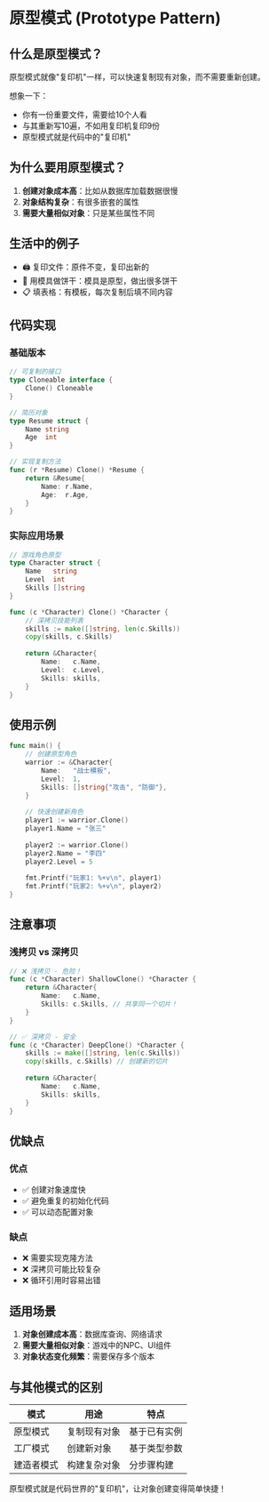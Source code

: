 # 原型模式 (Prototype Pattern)

## 什么是原型模式？

原型模式就像"复印机"一样，可以快速复制现有对象，而不需要重新创建。

想象一下：
- 你有一份重要文件，需要给10个人看
- 与其重新写10遍，不如用复印机复印9份
- 原型模式就是代码中的"复印机"

## 为什么要用原型模式？

1. **创建对象成本高**：比如从数据库加载数据很慢
2. **对象结构复杂**：有很多嵌套的属性
3. **需要大量相似对象**：只是某些属性不同

## 生活中的例子

- 🖨️ 复印文件：原件不变，复印出新的
- 🍪 用模具做饼干：模具是原型，做出很多饼干
- 📋 填表格：有模板，每次复制后填不同内容

## 代码实现

### 基础版本
```go
// 可复制的接口
type Cloneable interface {
    Clone() Cloneable
}

// 简历对象
type Resume struct {
    Name string
    Age  int
}

// 实现复制方法
func (r *Resume) Clone() *Resume {
    return &Resume{
        Name: r.Name,
        Age:  r.Age,
    }
}
```

### 实际应用场景
```go
// 游戏角色原型
type Character struct {
    Name   string
    Level  int
    Skills []string
}

func (c *Character) Clone() *Character {
    // 深拷贝技能列表
    skills := make([]string, len(c.Skills))
    copy(skills, c.Skills)
    
    return &Character{
        Name:   c.Name,
        Level:  c.Level,
        Skills: skills,
    }
}
```

## 使用示例

```go
func main() {
    // 创建原型角色
    warrior := &Character{
        Name:   "战士模板",
        Level:  1,
        Skills: []string{"攻击", "防御"},
    }
    
    // 快速创建新角色
    player1 := warrior.Clone()
    player1.Name = "张三"
    
    player2 := warrior.Clone()
    player2.Name = "李四"
    player2.Level = 5
    
    fmt.Printf("玩家1: %+v\n", player1)
    fmt.Printf("玩家2: %+v\n", player2)
}
```

## 注意事项

### 浅拷贝 vs 深拷贝

```go
// ❌ 浅拷贝 - 危险！
func (c *Character) ShallowClone() *Character {
    return &Character{
        Name:   c.Name,
        Skills: c.Skills, // 共享同一个切片！
    }
}

// ✅ 深拷贝 - 安全
func (c *Character) DeepClone() *Character {
    skills := make([]string, len(c.Skills))
    copy(skills, c.Skills) // 创建新的切片
    
    return &Character{
        Name:   c.Name,
        Skills: skills,
    }
}
```

## 优缺点

### 优点
- ✅ 创建对象速度快
- ✅ 避免重复的初始化代码
- ✅ 可以动态配置对象

### 缺点
- ❌ 需要实现克隆方法
- ❌ 深拷贝可能比较复杂
- ❌ 循环引用时容易出错

## 适用场景

1. **对象创建成本高**：数据库查询、网络请求
2. **需要大量相似对象**：游戏中的NPC、UI组件
3. **对象状态变化频繁**：需要保存多个版本

## 与其他模式的区别

| 模式 | 用途 | 特点 |
|------|------|------|
| 原型模式 | 复制现有对象 | 基于已有实例 |
| 工厂模式 | 创建新对象 | 基于类型参数 |
| 建造者模式 | 构建复杂对象 | 分步骤构建 |

原型模式就是代码世界的"复印机"，让对象创建变得简单快捷！